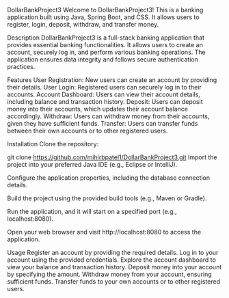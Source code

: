 DollarBankProject3
Welcome to DollarBankProject3! This is a banking application built using Java, Spring Boot, and CSS. It allows users to register, login, deposit, withdraw, and transfer money.

Description
DollarBankProject3 is a full-stack banking application that provides essential banking functionalities. It allows users to create an account, securely log in, and perform various banking operations. The application ensures data integrity and follows secure authentication practices.

Features
User Registration: New users can create an account by providing their details.
User Login: Registered users can securely log in to their accounts.
Account Dashboard: Users can view their account details, including balance and transaction history.
Deposit: Users can deposit money into their accounts, which updates their account balance accordingly.
Withdraw: Users can withdraw money from their accounts, given they have sufficient funds.
Transfer: Users can transfer funds between their own accounts or to other registered users.




Installation
Clone the repository:

git clone https://github.com/mihirbpatel1/DollarBankProject3.git
Import the project into your preferred Java IDE (e.g., Eclipse or IntelliJ).

Configure the application properties, including the database connection details.

Build the project using the provided build tools (e.g., Maven or Gradle).

Run the application, and it will start on a specified port (e.g., localhost:8080).

Open your web browser and visit http://localhost:8080 to access the application.



Usage
Register an account by providing the required details.
Log in to your account using the provided credentials.
Explore the account dashboard to view your balance and transaction history.
Deposit money into your account by specifying the amount.
Withdraw money from your account, ensuring sufficient funds.
Transfer funds to your own accounts or to other registered users.
